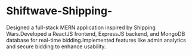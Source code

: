 # Shiftwave-Shipping-
Designed a full-stack MERN application inspired by Shipping Wars.Developed a ReactJS frontend, ExpressJS backend, and MongoDB database for real-time bidding.Implemented features like admin analytics and secure bidding to enhance usability.
